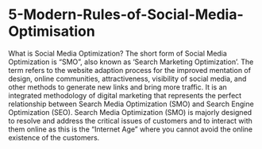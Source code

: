 # 5-Modern-Rules-of-Social-Media-Optimisation
What is Social Media Optimization? The short form of Social Media Optimization is “SMO”, also known as ‘Search Marketing Optimization’. The term refers to the website adaption process for the improved mentation of design, online communities, attractiveness, visibility of social media, and other methods to generate new links and bring more traffic.   It is an integrated methodology of digital marketing that represents the perfect relationship between Search Media Optimization (SMO) and Search Engine Optimization (SEO). Search Media Optimization (SMO) is majorly designed to resolve and address the critical issues of customers and to interact with them online as this is the “Internet Age” where you cannot avoid the online existence of the customers.
